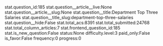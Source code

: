 stat.question_id:185
stat.question__article__live:None
stat.question__article__slug:None
stat.question__title:Department Top Three Salaries
stat.question__title_slug:department-top-three-salaries
stat.question__hide:False
stat.total_acs:8391
stat.total_submitted:24768
stat.total_column_articles:7
stat.frontend_question_id:185
stat.is_new_question:False
status:None
difficulty.level:3
paid_only:False
is_favor:False
frequency:0
progress:0
